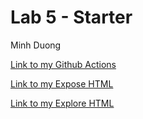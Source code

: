 # Lab 5 - Starter

Minh Duong

[Link to my Github Actions](https://github.com/minhnhat1901/introduction-to-github)

[Link to my Expose HTML](https://minhnhat1901.github.io/Lab5_Starter/expose.html)

[Link to my Explore HTML](https://minhnhat1901.github.io/Lab5_Starter/explore.html)